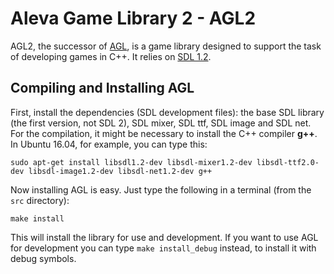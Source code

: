 # Aleva Game Library 2 - AGL2

AGL2, the successor of [AGL](http://github.com/yds12/agl), is a game library designed to support the task of developing games in C++. It relies on [SDL 1.2](https://www.libsdl.org/index.php).

## Compiling and Installing AGL

First, install the dependencies (SDL development files): the base SDL library (the first version, not SDL 2), SDL mixer, SDL ttf, SDL image and SDL net. For the compilation, it might be necessary to install the C++ compiler **g++**. In Ubuntu 16.04, for example, you can type this:

```
sudo apt-get install libsdl1.2-dev libsdl-mixer1.2-dev libsdl-ttf2.0-dev libsdl-image1.2-dev libsdl-net1.2-dev g++
```

Now installing AGL is easy. Just type the following in a terminal (from the `src` directory):

```
make install
```

This will install the library for use and development. If you want to use AGL for development you can type `make install_debug` instead, to install it with debug symbols.
